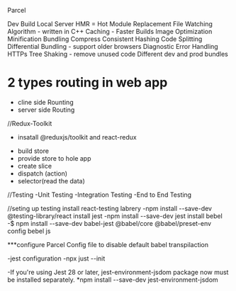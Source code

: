 Parcel

Dev Build
Local Server
HMR = Hot Module Replacement
File Watching Algorithm - written in C++
Caching - Faster Builds
Image Optimization
Minification
Bundling
Compress
Consistent Hashing
Code Splitting
Differential Bundling - support older browsers
Diagnostic
Error Handling
HTTPs
Tree Shaking - remove unused code
Different dev and prod bundles

# 2 types routing in web app
- cline side Rounting
- server side Routing

//Redux-Toolkit

* insatall @reduxjs/toolkit and react-redux
- build store
- provide store to hole app 
- create slice
- dispatch (action)
- selector(read the data)


//Testing
-Unit Testing
-Integration Testing
-End to End Testing

//seting up testing
install  react-testing labrery
 -npm install --save-dev @testing-library/react
 install jest
 -npm install --save-dev jest
 install bebel
 -$ npm install --save-dev babel-jest @babel/core @babel/preset-env
 config bebel js

***configure Parcel Config file  to disable default babel transpilaction

-jest configuration
-npx just --init

-If you're using Jest 28 or later, jest-environment-jsdom package now must be installed separately.
*npm install --save-dev jest-environment-jsdom
